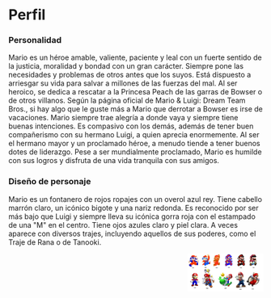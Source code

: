 # Perfil


### Personalidad

Mario es un héroe amable, valiente, paciente y leal con un fuerte sentido de la justicia, moralidad y bondad con un gran carácter. 
Siempre pone las necesidades y problemas de otros antes que los suyos. 
Está dispuesto a arriesgar su vida para salvar a millones de las fuerzas del mal. 
Al ser heroico, se dedica a rescatar a la Princesa Peach de las garras de Bowser o de otros villanos. 
Según la página oficial de Mario & Luigi: Dream Team Bros., si hay algo que le guste más a Mario que derrotar a Bowser es irse de vacaciones. 
Mario siempre trae alegría a donde vaya y siempre tiene buenas intenciones. Es compasivo con los demás, además de tener buen compañerismo con su hermano Luigi, 
a quien aprecia enormemente. Al ser el hermano mayor y un proclamado héroe, a menudo tiende a tener buenos dotes de liderazgo. Pese a ser mundialmente proclamado,
 Mario es humilde con sus logros y disfruta de una vida tranquila con sus amigos.

### Diseño de personaje

Mario es un fontanero de rojos ropajes con un overol azul rey. 
Tiene cabello marrón claro, un icónico bigote y una nariz redonda. 
Es reconocido por ser más bajo que Luigi y siempre lleva su icónica gorra roja con el estampado de una "M" en el centro. Tiene ojos azules claro y piel clara.
A veces aparece con diversos trajes, incluyendo aquellos de sus poderes, como el Traje de Rana o de Tanooki.

<p>
  <img src="https://github.com/JaviR011/git_gihub_gen44/blob/main/img/evomario.jpg" align = "right"  width="150"/>
</p>
